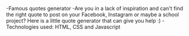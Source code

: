-Famous quotes generator
-Are you in a lack of inspiration and can't find the right quote to post on your Facebook, Instagram or maybe a school project? Here is
a little quote generator that can give you help :)
-Technologies used: HTML, CSS and Javascript